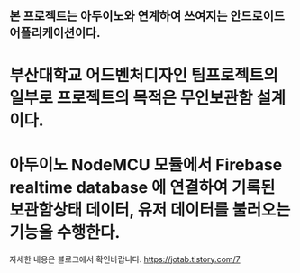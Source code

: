 ## 본 프로젝트는 아두이노와 연계하여 쓰여지는 안드로이드 어플리케이션이다. 

# 부산대학교 어드벤처디자인 팀프로젝트의 일부로 프로젝트의 목적은 무인보관함 설계이다.
# 아두이노 NodeMCU 모듈에서 Firebase realtime database 에 연결하여 기록된 보관함상태 데이터, 유저 데이터를 불러오는기능을 수행한다.

자세한 내용은 블로그에서 확인바랍니다.
https://jotab.tistory.com/7
